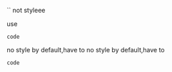 `` not styleee

 use
 ``` 
code
 ``` 
no style by default,have to 
no style by default,have to 

```java 
code 
 ```
